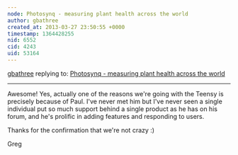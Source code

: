 ```yaml
---
node: Photosynq - measuring plant health across the world
author: gbathree
created_at: 2013-03-27 23:50:55 +0000
timestamp: 1364428255
nid: 6552
cid: 4243
uid: 53164
---
```




[gbathree](../profile/gbathree) replying to: [Photosynq - measuring plant health across the world](../notes/gbathree/3-26-2013/photosynq-measuring-plant-health-across-world)

----
Awesome!  Yes, actually one of the reasons we're going with the Teensy is precisely because of Paul.  I've never met him but I've never seen a single individual put so much support behind a single product as he has on his forum, and he's prolific in adding features and responding to users.

Thanks for the confirmation that we're not crazy :)

Greg